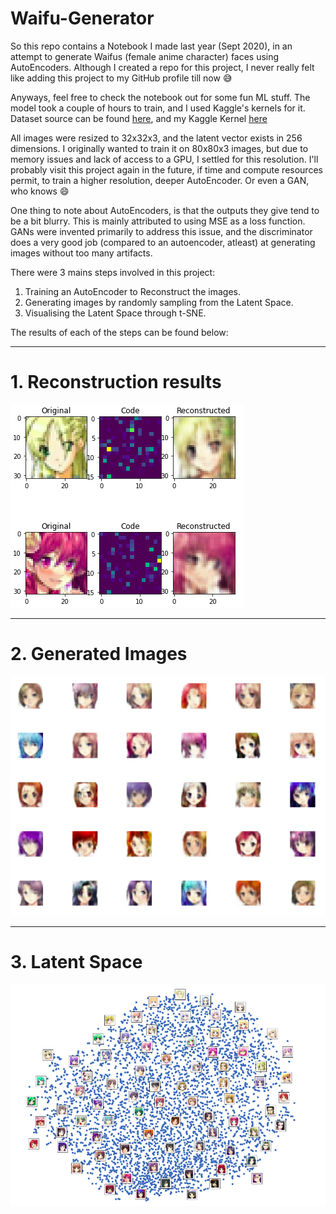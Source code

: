 # Waifu-Generator


So this repo contains a Notebook I made last year (Sept 2020), in an attempt to generate Waifus (female anime character) faces using AutoEncoders. Although I created a repo for this project, I never really felt like adding this project to my GitHub profile till now 😅

Anyways, feel free to check the notebook out for some fun ML stuff. The model took a couple of hours to train, and I used Kaggle's kernels for it. Dataset source can be found [here](https://www.kaggle.com/splcher/animefacedataset), and my Kaggle Kernel [here](https://www.kaggle.com/naimish123/waifugenerator-ae)

All images were resized to 32x32x3, and the latent vector exists in 256 dimensions. I originally wanted to train it on 80x80x3 images, but due to memory issues and lack of access to a GPU, I settled for this resolution. I'll probably visit this project again in the future, if time and compute resources permit, to train a higher resolution, deeper AutoEncoder. Or even a GAN, who knows 😄

One thing to note about AutoEncoders, is that the outputs they give tend to be a bit blurry. This is mainly attributed to using MSE as a loss function. GANs were invented primarily to address this issue, and the discriminator does a very good job (compared to an autoencoder, atleast) at generating images without too many artifacts.

There were 3 mains steps involved in this project:
1. Training an AutoEncoder to Reconstruct the images.
2. Generating images by randomly sampling from the Latent Space.
3. Visualising the Latent Space through t-SNE.

The results of each of the steps can be found below:

---

# 1. Reconstruction results

![Reconstructed Images](https://github.com/Naimish240/waifu-generator/blob/master/images/WG_reconstructions.png)

---

# 2. Generated Images

![Generated Images](https://github.com/Naimish240/waifu-generator/blob/master/images/WG_generated_images.png)

---

# 3. Latent Space

![Latent Space](https://github.com/Naimish240/waifu-generator/blob/master/images/WG_latentSpace.png)
